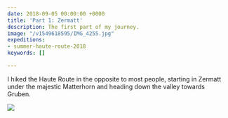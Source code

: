 ```yaml
---
date: 2018-09-05 00:00:00 +0000
title: 'Part 1: Zermatt'
description: The first part of my journey.
image: "/v1549618595/IMG_4255.jpg"
expeditions:
- summer-haute-route-2018
keywords: []

---
```

I hiked the Haute Route in the opposite to most people, starting in Zermatt under the majestic Matterhorn and heading down the valley towards Gruben.

![](https://res.cloudinary.com/wildernessprime/image/upload/w_800,dpr_auto/v1549618647/IMG_4254.jpg)